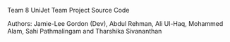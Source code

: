 Team 8 UniJet Team Project Source Code

Authors: Jamie-Lee Gordon (Dev), Abdul Rehman, Ali Ul-Haq, Mohammed Alam, Sahi Pathmalingam and Tharshika Sivananthan
